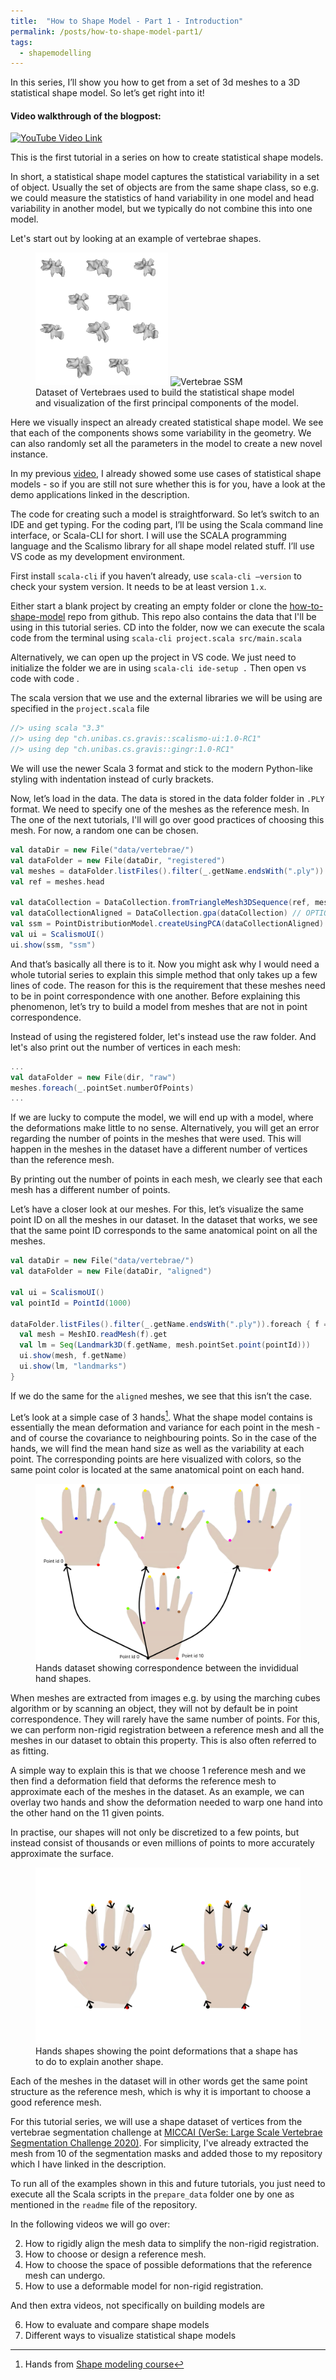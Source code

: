 ```yaml
---
title:  "How to Shape Model - Part 1 - Introduction"
permalink: /posts/how-to-shape-model-part1/
tags:
  - shapemodelling
---
```


In this series, I’ll show you how to get from a set of 3d meshes to a 3D statistical shape model. So let’s get right into it! 

#### Video walkthrough of the blogpost:

[![YouTube Video Link](https://img.youtube.com/vi/D4W2sotakYk/0.jpg)](https://www.youtube.com/watch?v=D4W2sotakYk "How to Shape Model - Part1 - Point-Correspondence")

This is the first tutorial in a series on how to create statistical shape models.

In short, a statistical shape model captures the statistical variability in a set of object. Usually the set of objects are from the same shape class, so e.g. we could measure the statistics of hand variability in one model and head variability in another model, but we typically do not combine this into one model. 

Let's start out by looking at an example of vertebrae shapes.

<figure>
  <img src="/images/posts/how-to-shape-model/vertebrae/raw_dataset.png" alt="Vertebrae Dataset" style="width:50%">
  <img src="/images/posts/how-to-shape-model/vertebrae/ssm.gif" alt="Vertebrae SSM" style="width:50%">
  <figcaption>Dataset of Vertebraes used to build the statistical shape model and visualization of the first principal components of the model.</figcaption>
</figure>

Here we visually inspect an already created statistical shape model. We see that each of the components shows some variability in the geometry. 
We can also randomly set all the parameters in the model to create a new novel instance. 

In my previous [video](https://www.youtube.com/watch?v=__1tvaIKtaU), I already showed some use cases of statistical shape models - so if you are still not sure whether this is for you, have a look at the demo applications linked in the description. 

The code for creating such a model is straightforward. So let’s switch to an IDE and get typing. 
For the coding part, I’ll be using the Scala command line interface, or Scala-CLI for short. I will use the SCALA programming language and the Scalismo library for all shape model related stuff. I’ll use VS code as my development environment.

First install `scala-cli` if you haven’t already, use `scala-cli —version` to check your system version. It needs to be at least version `1.x`. 

Either start a blank project by creating an empty folder or clone the [how-to-shape-model](https://github.com/madsendennis/how-to-shape-model) repo from github. This repo also contains the data that I'll be using in this tutorial series.
CD into the folder, now we can execute the scala code from the terminal using `scala-cli project.scala src/main.scala`

Alternatively, we can open up the project in VS code. We just need to initialize the folder we are in using `scala-cli ide-setup .` Then open vs code with code .

The scala version that we use and the external libraries we will be using are specified in the `project.scala` file

```scala
//> using scala "3.3"
//> using dep "ch.unibas.cs.gravis::scalismo-ui:1.0-RC1"
//> using dep "ch.unibas.cs.gravis::gingr:1.0-RC1"
```

We will use the newer Scala 3 format and stick to the modern Python-like styling with indentation instead of curly brackets.


Now, let’s load in the data. The data is stored in the data folder folder in `.PLY` format. We need to specify one of the meshes as the reference mesh. In The one of the next tutorials, I'll will go over good practices of choosing this mesh. For now, a random one can be chosen.

```scala
val dataDir = new File("data/vertebrae/")
val dataFolder = new File(dataDir, "registered")
val meshes = dataFolder.listFiles().filter(_.getName.endsWith(".ply")).map(MeshIO.readMesh(_).get).toIndexedSeq
val ref = meshes.head

val dataCollection = DataCollection.fromTriangleMesh3DSequence(ref, meshes)
val dataCollectionAligned = DataCollection.gpa(dataCollection) // OPTIONAL: Generalized Procrustes analysis
val ssm = PointDistributionModel.createUsingPCA(dataCollectionAligned)
val ui = ScalismoUI()
ui.show(ssm, "ssm")
```

And that’s basically all there is to it.
Now you might ask why I would need a whole tutorial series to explain this simple method that only takes up a few lines of code.
The reason for this is the requirement that these meshes need to be in point correspondence with one another. Before explaining this phenomenon, let’s try to build a model from meshes that are not in point correspondence.

Instead of using the registered folder, let's instead use the raw folder. And let's also print out the number of vertices in each mesh:

```scala
... 
val dataFolder = new File(dir, "raw")
meshes.foreach(_.pointSet.numberOfPoints)
... 
```

If we are lucky to compute the model, we will end up with a model, where the deformations make little to no sense.
Alternatively, you will get an error regarding the number of points in the meshes that were used. This will happen in the meshes in the dataset have a different number of vertices than the reference mesh.

By printing out the number of points in each mesh, we clearly see that each mesh has a different number of points.

Let’s have a closer look at our meshes. For this, let’s visualize the same point ID on all the meshes in our dataset. In the dataset that works, we see that the same point ID corresponds to the same anatomical point on all the meshes.

```scala
val dataDir = new File("data/vertebrae/")
val dataFolder = new File(dataDir, "aligned")

val ui = ScalismoUI()
val pointId = PointId(1000)

dataFolder.listFiles().filter(_.getName.endsWith(".ply")).foreach { f =>
  val mesh = MeshIO.readMesh(f).get
  val lm = Seq(Landmark3D(f.getName, mesh.pointSet.point(pointId)))
  ui.show(mesh, f.getName)    
  ui.show(lm, "landmarks")    
} 
```

If we do the same for the `aligned` meshes, we see that this isn’t the case.

Let’s look at a simple case of 3 hands[^1]. What the shape model contains is essentially the mean deformation and variance for each point in the mesh - and of course the covariance to neighbouring points. So in the case of the hands, we will find the mean hand size as well as the variability at each point. The corresponding points are here visualized with colors, so the same point color is located at the same anatomical point on each hand.

<figure>
  <img src="/images/posts/how-to-shape-model/hands/hands_correspondence.png" alt="Vertebrae Dataset" style="width:100%">
  <figcaption>Hands dataset showing correspondence between the invididual hand shapes.</figcaption>
</figure>

When meshes are extracted from images e.g. by using the marching cubes algorithm or by scanning an object, they will not by default be in point correspondence. They will rarely have the same number of points. For this, we can perform non-rigid registration between a reference mesh and all the meshes in our dataset to obtain this property. This is also often referred to as fitting.

A simple way to explain this is that we choose 1 reference mesh and we then find a deformation field that deforms the reference mesh to approximate each of the meshes in the dataset. As an example, we can overlay two hands and show the deformation needed to warp one hand into the other hand on the 11 given points.

In practise, our shapes will not only be discretized to a few points, but instead consist of thousands or even millions of points to more accurately approximate the surface.

<figure>
  <img src="/images/posts/how-to-shape-model/hands/hands_deformations.png" alt="Vertebrae Dataset" style="width:100%">
  <figcaption>Hands shapes showing the point deformations that a shape has to do to explain another shape.</figcaption>
</figure>

Each of the meshes in the dataset will in other words get the same point structure as the reference mesh, which is why it is important to choose a good reference mesh.

For this tutorial series, we will use a shape dataset of vertices from the vertebrae segmentation challenge at [MICCAI (VerSe: Large Scale Vertebrae Segmentation Challenge 2020)](
https://github.com/anjany/verse). For simplicity, I've already extracted the mesh from 10 of the segmentation masks and added those to my repository which I have linked in the description.

To run all of the examples shown in this and future tutorials, you just need to execute all the Scala scripts in the `prepare_data` folder one by one as mentioned in the `readme` file of the repository.

In the following videos we will go over:

2. How to rigidly align the mesh data to simplify the non-rigid registration.
3. How to choose or design a reference mesh.
4. How to choose the space of possible deformations that the reference mesh can undergo.
5. How to use a deformable model for non-rigid registration.

And then extra videos, not specifically on building models are

6. How to evaluate and compare shape models
7. Different ways to visualize statistical shape models
   
[^1]: Hands from [Shape modeling course](https://shapemodelling.cs.unibas.ch/ssm-course/week1/step1-4/)


